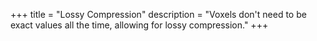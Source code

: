 +++
title = "Lossy Compression"
description = "Voxels don't need to be exact values all the time, allowing for lossy compression."
+++

<div class="notice stub"></div>
